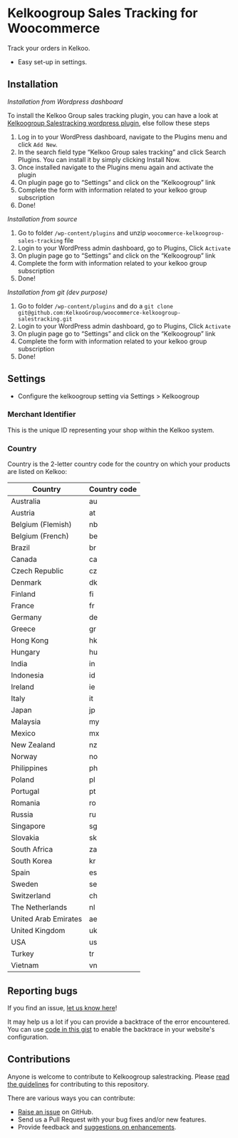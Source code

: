 # Kelkoogroup Sales Tracking for Woocommerce

Track your orders in Kelkoo.
- Easy set-up in settings.


## Installation

*Installation from Wordpress dashboard*

To install the Kelkoo Group sales tracking plugin, you can have a look at [Kelkoogroup Salestracking wordpress plugin](https://wordpress.org/plugins/kelkoogroup-sales-tracking/), else follow these steps

1. Log in to your WordPress dashboard, navigate to the Plugins menu and click `Add New`.
2. In the search field type “Kelkoo Group sales tracking” and click Search Plugins. You can install it by simply clicking Install Now.
3. Once installed navigate to the Plugins menu again and activate the plugin
4. On plugin page go to “Settings” and click on the “Kelkoogroup” link
5. Complete the form with information related to your kelkoo group subscription
6. Done!


*Installation from source*
1. Go to folder `/wp-content/plugins` and unzip `woocommerce-kelkoogroup-sales-tracking` file
2. Login to your WordPress admin dashboard, go to Plugins, Click `Activate`
3. On plugin page go to “Settings” and click on the “Kelkoogroup” link
4. Complete the form with information related to your kelkoo group subscription
5. Done!

*Installation from git (dev purpose)*
1. Go to folder `/wp-content/plugins` and do a `git clone git@github.com:KelkooGroup/woocommerce-kelkoogroup-salestracking.git`
2. Login to your WordPress admin dashboard, go to Plugins, Click `Activate`
3. On plugin page go to “Settings” and click on the “Kelkoogroup” link
4. Complete the form with information related to your kelkoo group subscription
5. Done!


## Settings
- Configure the kelkoogroup setting via Settings > Kelkoogroup

### Merchant Identifier
This is the unique ID representing your shop within the Kelkoo system.

### Country
Country is the 2-letter country code for the country on which your products are listed on Kelkoo:

| Country              | Country code |
| -------              | ------------ |
| Australia            | au           |
| Austria              | at           |
| Belgium (Flemish)    | nb           |
| Belgium (French)     | be           |
| Brazil               | br           |
| Canada               | ca           |
| Czech Republic       | cz           |
| Denmark              | dk           |
| Finland              | fi           |
| France               | fr           |
| Germany              | de           |
| Greece               | gr           |
| Hong Kong            | hk           |
| Hungary              | hu           |
| India                | in           |
| Indonesia            | id           |
| Ireland              | ie           |
| Italy                | it           |
| Japan                | jp           |
| Malaysia             | my           |
| Mexico               | mx           |
| New Zealand          | nz           |
| Norway               | no           |
| Philippines          | ph           |
| Poland               | pl           |
| Portugal             | pt           |
| Romania              | ro           |
| Russia               | ru           |
| Singapore            | sg           |
| Slovakia             | sk           |
| South Africa         | za           |
| South Korea          | kr           |
| Spain                | es           |
| Sweden               | se           |
| Switzerland          | ch           |
| The Netherlands      | nl           |
| United Arab Emirates | ae           |
| United Kingdom       | uk           |
| USA                  | us           |
| Turkey               | tr           |
| Vietnam              | vn           |


## Reporting bugs

If you find an issue, [let us know here](https://github.com/KelkooGroup/wordpress-kelkoogroup-salestracking/issues/new)!

It may help us a lot if you can provide a backtrace of the error encountered. You can use [code in this gist](https://gist.github.com/jrfnl/5925642) to enable the backtrace in your website's configuration.

## Contributions

Anyone is welcome to contribute to Kelkoogroup salestracking. Please
[read the guidelines](.github/CONTRIBUTING.md) for contributing to this
repository.

There are various ways you can contribute:

* [Raise an issue](https://github.com/KelkooGroup/wordpress-kelkoogroup-salestracking/issues) on GitHub.
* Send us a Pull Request with your bug fixes and/or new features.
* Provide feedback and [suggestions on enhancements](https://github.com/KelkooGroup/wordpress-kelkoogroup-salestracking/issues?direction=desc&labels=Enhancement&page=1&sort=created&state=open).





